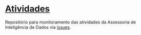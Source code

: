 # [Atividades](https://github.com/splor-mg/atividades/issues)

Repositório para monitoramento das atividades da Assessoria de Inteligência de Dados via [issues](https://github.com/splor-mg/atividades/issues).
